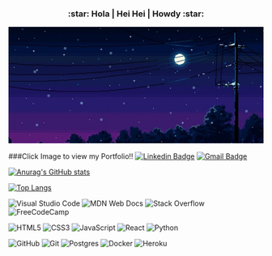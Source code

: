<h3 align='center'>:star: Hola | Hei Hei | Howdy :star:</h3>

[![Header](https://github.com/ZelmaSedano/ZelmaSedano/blob/main/pixel_sky.jpeg "Header")](https://ibb.co/QCJWHq1)

###Click Image to view my Portfolio!!
[![Linkedin Badge](https://img.shields.io/badge/-zelma_sedano-blue?style=flat-square&logo=Linkedin&logoColor=white&link=https://www.linkedin.com/in/zvs/)](https://www.linkedin.com/in/zvs/)
[![Gmail Badge](https://img.shields.io/badge/-zvsedano@gmail.com-c14438?style=flat-square&logo=Gmail&logoColor=white&link=mailto:zvsedano@gmail.com)](mailto:zvsedano@gmail.com)
<br>

[![Anurag's GitHub stats](https://github-readme-stats.vercel.app/api?username=ZelmaSedano&show_icons=true&theme=radical)](https://github.com/ZelmaSedano/github-readme-stats)

[![Top Langs](https://github-readme-stats.vercel.app/api/top-langs/?username=ZelmaSedano&layout=compact&show_icons=true&theme=radical)](https://github.com/ZelmaSedano/github-readme-stats)

![Visual Studio Code](https://img.shields.io/badge/Visual%20Studio%20Code-0078d7.svg?style=for-the-badge&logo=visual-studio-code&logoColor=white)
![MDN Web Docs](https://img.shields.io/badge/MDN_Web_Docs-black?style=for-the-badge&logo=mdnwebdocs&logoColor=white)
![Stack Overflow](https://img.shields.io/badge/-Stackoverflow-FE7A16?style=for-the-badge&logo=stack-overflow&logoColor=white)
![FreeCodeCamp](https://img.shields.io/badge/Freecodecamp-%23123.svg?&style=for-the-badge&logo=freecodecamp&logoColor=white)
<br>

![HTML5](https://img.shields.io/badge/html5-%23E34F26.svg?style=for-the-badge&logo=html5&logoColor=white)
![CSS3](https://img.shields.io/badge/css3-%231572B6.svg?style=for-the-badge&logo=css3&logoColor=white)
![JavaScript](https://img.shields.io/badge/javascript-%23323330.svg?style=for-the-badge&logo=javascript&logoColor=%23F7DF1E)
![React](https://img.shields.io/badge/react-%2320232a.svg?style=for-the-badge&logo=react&logoColor=%2361DAFB)
![Python](https://img.shields.io/badge/python-3670A0?style=for-the-badge&logo=python&logoColor=ffdd54)
<br>

![GitHub](https://img.shields.io/badge/github-%23121011.svg?style=for-the-badge&logo=github&logoColor=white)
![Git](https://img.shields.io/badge/git-%23F05033.svg?style=for-the-badge&logo=git&logoColor=white)
![Postgres](https://img.shields.io/badge/postgres-%23316192.svg?style=for-the-badge&logo=postgresql&logoColor=white)
![Docker](https://img.shields.io/badge/docker-%230db7ed.svg?style=for-the-badge&logo=docker&logoColor=white)
![Heroku](https://img.shields.io/badge/heroku-%23430098.svg?style=for-the-badge&logo=heroku&logoColor=white)


<!--
**ZelmaSedano/ZelmaSedano** is a ✨ _special_ ✨ repository because its `README.md` (this file) appears on your GitHub profile.

Here are some ideas to get you started:

- 🔭 I’m currently working on ...
- 🌱 I’m currently learning ...
- 👯 I’m looking to collaborate on ...
- 🤔 I’m looking for help with ...
- 💬 Ask me about ...
- 📫 How to reach me: ...
- 😄 Pronouns: ...
- ⚡ Fun fact: ...
-->
